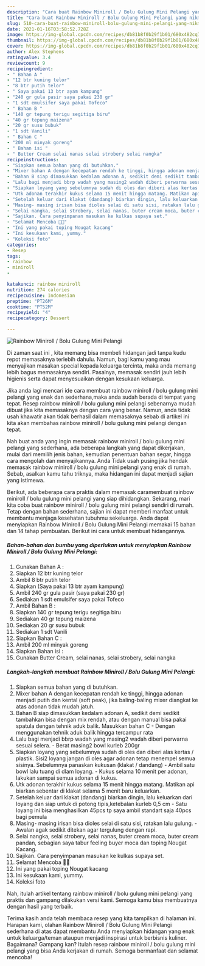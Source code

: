 ```yaml
---
description: "Cara buat Rainbow Miniroll / Bolu Gulung Mini Pelangi yang nikmat dan Mudah Dibuat"
title: "Cara buat Rainbow Miniroll / Bolu Gulung Mini Pelangi yang nikmat dan Mudah Dibuat"
slug: 510-cara-buat-rainbow-miniroll-bolu-gulung-mini-pelangi-yang-nikmat-dan-mudah-dibuat
date: 2021-01-16T03:58:52.728Z
image: https://img-global.cpcdn.com/recipes/db81b8f0b29f1b01/680x482cq70/rainbow-miniroll-bolu-gulung-mini-pelangi-foto-resep-utama.jpg
thumbnail: https://img-global.cpcdn.com/recipes/db81b8f0b29f1b01/680x482cq70/rainbow-miniroll-bolu-gulung-mini-pelangi-foto-resep-utama.jpg
cover: https://img-global.cpcdn.com/recipes/db81b8f0b29f1b01/680x482cq70/rainbow-miniroll-bolu-gulung-mini-pelangi-foto-resep-utama.jpg
author: Alex Stephens
ratingvalue: 3.4
reviewcount: 9
recipeingredient:
- " Bahan A "
- "12 btr kuning telor"
- "8 btr putih telor"
- " Saya pakai 13 btr ayam kampung"
- "240 gr gula pasir saya pakai 230 gr"
- "1 sdt emulsifer saya pakai Tofeco"
- " Bahan B "
- "140 gr tepung terigu segitiga biru"
- "40 gr tepung maizena"
- "20 gr susu bubuk"
- "1 sdt Vanili"
- " Bahan C "
- "200 ml minyak goreng"
- " Bahan isi "
- " Butter Cream selai nanas selai strobery selai nangka"
recipeinstructions:
- "Siapkan semua bahan yang di butuhkan."
- "Mixer bahan A dengan kecepatan rendah ke tinggi, hingga adonan menjadi putih dan kental (soft peak), jika baling-baling mixer diangkat ke atas adonan tidak mudah jatuh."
- "Bahan B siap dimasukkan kedalam adonan A, sedikit demi sedikit tambahkan bisa dengan mix rendah, atau dengan manual bisa pakai spatula dengan tehnik aduk balik. Masukkan bahan C Dengan menggunakan tehnik aduk balik hingga tercampur rata"
- "Lalu bagi menjadi bbrp wadah yang masing2 wadah diberi perwarna sesuai selera.  Berat masing2 bowl kurleb 200gr"
- "Siapkan loyang yang sebelumnya sudah di oles dan diberi alas kertas / plastik. Sisi2 loyang jangan di oles agar adonan tetap menempel semua sisinya. Sebelumnya panaskan kukusan (klakat / dandang) Ambil satu bowl lalu tuang di dlam loyang. Kukus selama 10 menit per adonan, lakukan sampai semua adonan di kukus."
- "Utk adonan terakhir kukus selama 15 menit hingga matang. Matikan api biarkan sebentar di klakat selama 5 menit baru keluarkan."
- "Setelah keluar dari klakat (dandang) biarkan dingin, lalu keluarkan dari loyang dan siap untuk di potong tipis,ketebalan kurleb 0,5 cm Satu loyang ini bisa menghasilkan 45pcs tp saya ambil standart saja 40pcs bagi pemula"
- "Masing- masing irisan bisa dioles selai di satu sisi, ratakan lalu gulung.  Awalan agak sedikit ditekan agar tergulung dengan rapi."
- "Selai nangka, selai strobery, selai nanas, buter cream moca, buter cream pandan, sebagian saya tabur feeling buyer moca dan toping Nougat Kacang."
- "Sajikan. Cara penyimpanan masukan ke kulkas supaya set."
- "Selamat Mencoba 👩‍🍳"
- "Ini yang pakai toping Nougat kacang"
- "Ini kesukaan kami, yummy."
- "Koleksi foto"
categories:
- Resep
tags:
- rainbow
- miniroll
- 

katakunci: rainbow miniroll  
nutrition: 274 calories
recipecuisine: Indonesian
preptime: "PT26M"
cooktime: "PT52M"
recipeyield: "4"
recipecategory: Dessert

---
```



![Rainbow Miniroll / Bolu Gulung Mini Pelangi](https://img-global.cpcdn.com/recipes/db81b8f0b29f1b01/680x482cq70/rainbow-miniroll-bolu-gulung-mini-pelangi-foto-resep-utama.jpg)

Di zaman  saat ini , kita memang bisa membeli hidangan jadi tanpa kudu repot memasaknya terlebih dahulu. Namun, bagi kamu yang mau menyajikan masakan special kepada keluarga tercinta, maka anda memang lebih bagus memasaknya sendiri. Pasalnya, memasak sendiri jauh lebih higienis serta dapat menyesuaikan dengan kesukaan keluarga.

Jika anda lagi mencari ide cara membuat rainbow miniroll / bolu gulung mini pelangi yang enak dan sederhana,maka anda sudah berada di tempat yang tepat. Resep rainbow miniroll / bolu gulung mini pelangi  sebenarnya mudah dibuat jika kita memasaknya dengan cara yang benar. Namun, anda tidak usah khawatir akan tidak berhasil dalam memasaknya 
sebab di artikel ini kita akan membahas rainbow miniroll / bolu gulung mini pelangi dengan tepat.  



Nah buat anda yang ingin memasak rainbow miniroll / bolu gulung mini pelangi yang sederhana, ada beberapa langkah yang dapat dikerjakan, mulai dari memilih jenis bahan, kemudian penentuan bahan segar, hingga cara mengolah dan menyajikannya. Anda Tidak usah pusing jika hendak memasak rainbow miniroll / bolu gulung mini pelangi yang enak di rumah. Sebab, asalkan kamu  tahu triknya, maka hidangan ini dapat menjadi sajian yang istimewa.

Berikut, ada beberapa cara praktis  dalam memasak caramembuat rainbow miniroll / bolu gulung mini pelangi yang siap dihidangkan. Sekarang, mari kita coba buat rainbow miniroll / bolu gulung mini pelangi sendiri di rumah. Tetap dengan bahan sederhana, sajian ini dapat memberi manfaat untuk membantu menjaga kesehatan tubuhmu sekeluarga. Anda dapat menyiapkan Rainbow Miniroll / Bolu Gulung Mini Pelangi memakai 15 bahan dan 14 tahap pembuatan. Berikut ini cara untuk membuat hidangannya.

<!--inarticleads1-->

##### Bahan-bahan dan bumbu yang diperlukan untuk menyiapkan Rainbow Miniroll / Bolu Gulung Mini Pelangi:

1. Gunakan  Bahan A :
1. Siapkan 12 btr kuning telor
1. Ambil 8 btr putih telor
1. Siapkan  (Saya pakai 13 btr ayam kampung)
1. Ambil 240 gr gula pasir (saya pakai 230 gr)
1. Sediakan 1 sdt emulsifer saya pakai Tofeco
1. Ambil  Bahan B :
1. Siapkan 140 gr tepung terigu segitiga biru
1. Sediakan 40 gr tepung maizena
1. Sediakan 20 gr susu bubuk
1. Sediakan 1 sdt Vanili
1. Siapkan  Bahan C :
1. Ambil 200 ml minyak goreng
1. Siapkan  Bahan isi :
1. Gunakan  Butter Cream, selai nanas, selai strobery, selai nangka




<!--inarticleads2-->

##### Langkah-langkah membuat Rainbow Miniroll / Bolu Gulung Mini Pelangi:

1. Siapkan semua bahan yang di butuhkan.
1. Mixer bahan A dengan kecepatan rendah ke tinggi, hingga adonan menjadi putih dan kental (soft peak), jika baling-baling mixer diangkat ke atas adonan tidak mudah jatuh.
1. Bahan B siap dimasukkan kedalam adonan A, sedikit demi sedikit tambahkan bisa dengan mix rendah, atau dengan manual bisa pakai spatula dengan tehnik aduk balik. Masukkan bahan C - Dengan menggunakan tehnik aduk balik hingga tercampur rata
1. Lalu bagi menjadi bbrp wadah yang masing2 wadah diberi perwarna sesuai selera.  - Berat masing2 bowl kurleb 200gr
1. Siapkan loyang yang sebelumnya sudah di oles dan diberi alas kertas / plastik. Sisi2 loyang jangan di oles agar adonan tetap menempel semua sisinya. Sebelumnya panaskan kukusan (klakat / dandang) - Ambil satu bowl lalu tuang di dlam loyang. - Kukus selama 10 menit per adonan, lakukan sampai semua adonan di kukus.
1. Utk adonan terakhir kukus selama 15 menit hingga matang. Matikan api biarkan sebentar di klakat selama 5 menit baru keluarkan.
1. Setelah keluar dari klakat (dandang) biarkan dingin, lalu keluarkan dari loyang dan siap untuk di potong tipis,ketebalan kurleb 0,5 cm - Satu loyang ini bisa menghasilkan 45pcs tp saya ambil standart saja 40pcs bagi pemula
1. Masing- masing irisan bisa dioles selai di satu sisi, ratakan lalu gulung.  - Awalan agak sedikit ditekan agar tergulung dengan rapi.
1. Selai nangka, selai strobery, selai nanas, buter cream moca, buter cream pandan, sebagian saya tabur feeling buyer moca dan toping Nougat Kacang.
1. Sajikan. Cara penyimpanan masukan ke kulkas supaya set.
1. Selamat Mencoba 👩‍🍳
1. Ini yang pakai toping Nougat kacang
1. Ini kesukaan kami, yummy.
1. Koleksi foto




Nah, itulah artikel tentang  rainbow miniroll / bolu gulung mini pelangi  yang praktis dan gampang dilakukan versi kami. Semoga kamu bisa membuatnya dengan hasil yang terbaik. 

Terima kasih anda telah membaca resep yang kita tampilkan di halaman ini. Harapan kami, olahan  Rainbow Miniroll / Bolu Gulung Mini Pelangi sederhana di atas dapat membantu Anda menyiapkan hidangan yang enak untuk keluarga/teman ataupun menjadi inspirasi untuk berbisnis kuliner. Bagaimana? Gampang kan? Itulah resep rainbow miniroll / bolu gulung mini pelangi yang bisa Anda kerjakan di rumah. Semoga bermanfaat dan selamat mencoba!

